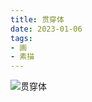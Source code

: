 ```yaml
---
title: 贯穿体
date: 2023-01-06
tags:
- 画
- 素描
---
```


![贯穿体](60152184-EE8E-49C5-B646-5B94BFDC5C7B.jpg)